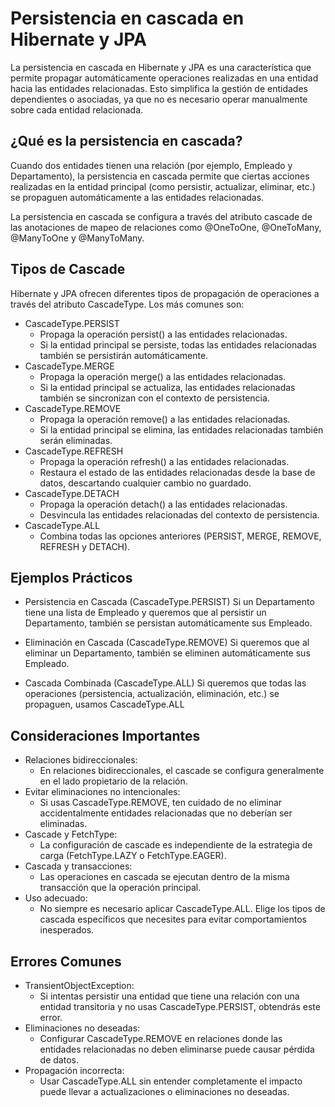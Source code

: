 # Persistencia en cascada en Hibernate y JPA

La persistencia en cascada en Hibernate y JPA es una característica que permite propagar automáticamente 
operaciones realizadas en una entidad hacia las entidades relacionadas. 
Esto simplifica la gestión de entidades dependientes o asociadas, 
ya que no es necesario operar manualmente sobre cada entidad relacionada.

## ¿Qué es la persistencia en cascada?
Cuando dos entidades tienen una relación (por ejemplo, Empleado y Departamento), 
la persistencia en cascada permite que ciertas acciones realizadas en la entidad principal (como persistir, actualizar, eliminar, etc.) 
se propaguen automáticamente a las entidades relacionadas.

La persistencia en cascada se configura a través del atributo cascade de las anotaciones de 
mapeo de relaciones como @OneToOne, @OneToMany, @ManyToOne y @ManyToMany.

## Tipos de Cascade
Hibernate y JPA ofrecen diferentes tipos de propagación de operaciones a través del atributo CascadeType. Los más comunes son:
- CascadeType.PERSIST
	- Propaga la operación persist() a las entidades relacionadas.
	- Si la entidad principal se persiste, todas las entidades relacionadas también se persistirán automáticamente.
- CascadeType.MERGE
	- Propaga la operación merge() a las entidades relacionadas.
	- Si la entidad principal se actualiza, las entidades relacionadas también se sincronizan con el contexto de persistencia.
- CascadeType.REMOVE
	- Propaga la operación remove() a las entidades relacionadas.
	- Si la entidad principal se elimina, las entidades relacionadas también serán eliminadas.
- CascadeType.REFRESH
	- Propaga la operación refresh() a las entidades relacionadas.
	- Restaura el estado de las entidades relacionadas desde la base de datos, descartando cualquier cambio no guardado.
- CascadeType.DETACH
	- Propaga la operación detach() a las entidades relacionadas.
	- Desvincula las entidades relacionadas del contexto de persistencia.
- CascadeType.ALL
	- Combina todas las opciones anteriores (PERSIST, MERGE, REMOVE, REFRESH y DETACH).

## Ejemplos Prácticos
- Persistencia en Cascada (CascadeType.PERSIST)
Si un Departamento tiene una lista de Empleado y queremos que al persistir un Departamento, también se persistan automáticamente sus
  Empleado.

- Eliminación en Cascada (CascadeType.REMOVE)
Si queremos que al eliminar un Departamento, también se eliminen automáticamente sus
  Empleado.

- Cascada Combinada (CascadeType.ALL)
Si queremos que todas las operaciones (persistencia, actualización, eliminación, etc.) se propaguen, usamos CascadeType.ALL

## Consideraciones Importantes
- Relaciones bidireccionales:
	- En relaciones bidireccionales, el cascade se configura generalmente en el lado propietario de la relación.
- Evitar eliminaciones no intencionales:
	- Si usas CascadeType.REMOVE, ten cuidado de no eliminar accidentalmente entidades relacionadas que no deberían ser eliminadas.
- Cascade y FetchType:
	- La configuración de cascade es independiente de la estrategia de carga (FetchType.LAZY o FetchType.EAGER).
- Cascada y transacciones:
	- Las operaciones en cascada se ejecutan dentro de la misma transacción que la operación principal.
- Uso adecuado:
	- No siempre es necesario aplicar CascadeType.ALL. Elige los tipos de cascada específicos que necesites 
	para evitar comportamientos inesperados.

## Errores Comunes
- TransientObjectException:
	- Si intentas persistir una entidad que tiene una relación con una entidad transitoria y no usas CascadeType.PERSIST, obtendrás este error.
- Eliminaciones no deseadas:
	- Configurar CascadeType.REMOVE en relaciones donde las entidades relacionadas no deben eliminarse puede causar pérdida de datos.
- Propagación incorrecta:
	- Usar CascadeType.ALL sin entender completamente el impacto puede llevar a actualizaciones o eliminaciones no deseadas.

